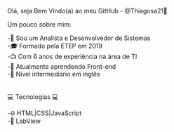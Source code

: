 Olá, seja Bem Vindo(a) ao meu GitHub - @Thiagosa21👋


Um pouco sobre mim:

-👾 Sou um Analista e Desenvolvedor de Sistemas
<br>
-🎓 Formado pela ETEP em 2019
<br>
-📺 Com 6 anos de experiência na área de TI
<br>
-🎯 Atualmente aprendendo Front-end
<br>
-📓 Nivel intermediario em inglês
<br>
<br>
<br>
💻 Tecnologias 💻 

-🌐 HTML|CSS|JavaScript
<br>
-🔬 LabView

<!--
**Thiagosa21/Thiagosa21** is a ✨ _special_ ✨ repository because its `README.md` (this file) appears on your GitHub profile.
- 🌱 I’m currently learning ...
- 👯 I’m looking to collaborate on ...
- 🤔 I’m looking for help with ...
- 💬 Ask me about ...
- 📫 How to reach me: ...
- 😄 Pronouns: ...
- ⚡ Fun fact: ...
-->
